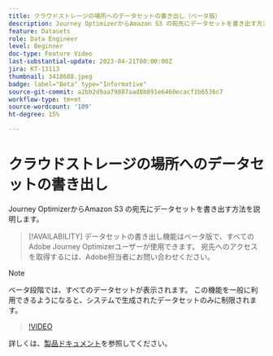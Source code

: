```yaml
---
title: クラウドストレージの場所へのデータセットの書き出し（ベータ版）
description: Journey OptimizerからAmazon S3 の宛先にデータセットを書き出す方法を説明します。
feature: Datasets
role: Data Engineer
level: Beginner
doc-type: Feature Video
last-substantial-update: 2023-04-21T00:00:00Z
jira: KT-13113
thumbnail: 3418688.jpeg
badge: label="Beta" type="Informative"
source-git-commit: a2bb2d9aa79887aad8b891e6460ecacf1b6536c7
workflow-type: tm+mt
source-wordcount: '109'
ht-degree: 15%

---
```



# クラウドストレージの場所へのデータセットの書き出し

Journey OptimizerからAmazon S3 の宛先にデータセットを書き出す方法を説明します。

>[!AVAILABILITY]
>データセットの書き出し機能はベータ版で、すべてのAdobe Journey Optimizerユーザーが使用できます。 宛先へのアクセスを取得するには、Adobe担当者にお問い合わせください。

>[!NOTE]
>ベータ段階では、すべてのデータセットが表示されます。 この機能を一般に利用できるようになると、システムで生成されたデータセットのみに制限されます。

>[!VIDEO](https://video.tv.adobe.com/v/3418688/?quality=12&learn=on)

詳しくは、[製品ドキュメント](https://experienceleague.adobe.com/docs/journey-optimizer/using/data-management/datasets/export-datasets.html?lang=en)を参照してください。

